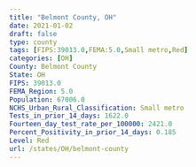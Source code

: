 ```yaml
---
title: "Belmont County, OH"
date: 2021-01-02
draft: false
type: county
tags: [FIPS:39013.0,FEMA:5.0,Small metro,Red]
categories: [OH]
County: Belmont County
State: OH
FIPS: 39013.0
FEMA_Region: 5.0
Population: 67006.0
NCHS_Urban_Rural_Classification: Small metro
Tests_in_prior_14_days: 1622.0
Fourteen_day_test_rate_per_100000: 2421.0
Percent_Positivity_in_prior_14_days: 0.185
Level: Red
url: /states/OH/belmont-county
---
```



